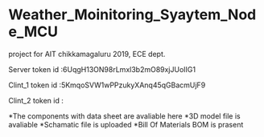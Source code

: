 # Weather_Moinitoring_Syaytem_Node_MCU
project for AIT chikkamagaluru 2019, ECE dept. 

Server token id :6UqgH13ON98rLmxl3b2mO89xjJUoIIG1

Clint_1 token id :5KmqoSVW1wPPzukyXAnq45qGBacmUjF9

Clint_2 token id :

*The components with data sheet are avaliable here
*3D model file is avaliable
*Schamatic file is uploaded
*Bill Of Materials BOM is prasent 
